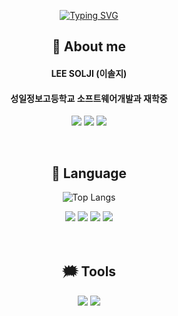  <div align="center"> 
 
[![Typing SVG](https://readme-typing-svg.demolab.com?font=Russo+One&size=60&pause=1000&color=000000&center=true&vCenter=true&repeat=true&&Align=100&width=700&height=150&lines=%F0%9F%8C%8F+Hello+World!+%F0%9F%8C%8F)](https://git.io/typing-svg)
 

 
 ## 💭 About me
 <h4>LEE SOLJI (이솔지)</h4>
 <h4>성일정보고등학교 소프트웨어개발과 재학중</h4>

<a href="https://www.instagram.com/2solees/" target="_blank"><img src="https://img.shields.io/badge/2solees-43B02A?style=flat&logo=Instagram&logoColor=white"/></a>
<a href="https://solji0622.notion.site/d8a88e7b72764d07832a72fd2925cdda?pvs=4" target="_blank"><img src="https://img.shields.io/badge/Notion-000000?style=flat&logo=notion&logoColor=white"/></a>
<a href="https://velog.io/@solji0622" target="_blank"><img src="https://img.shields.io/badge/velog-20C997?style=flat&logo=velog&logoColor=white"/></a>

<br/>


 ## 💬 Language
  ![Top Langs](https://github-readme-stats.vercel.app/api/top-langs/?username=solji622&layout=compact)
 <div align="center">
  <img src="https://img.shields.io/badge/Java-007396?style=flat&logo=OpenJDK&logoColor=white"/>
  <img src="https://img.shields.io/badge/-Python-3776AB?style=flat&logo=Python&logoColor=white"/>
  <img src="https://img.shields.io/badge/-HTML-E34F26?style=flat&logo=HTML5&logoColor=white"/>
  <img src="https://img.shields.io/badge/-CSS-1572B6?style=flat&logo=CSS3&logoColor=white"/>
</div>

<br/>
<br/>



## 🗯 Tools
<div align="center">
<img src="https://img.shields.io/badge/-Eclipse%20IDE-2C2255?style=flat&logo=Eclipse%20IDE&logoColor=white"/>
 <img src="https://img.shields.io/badge/-Visual%20Studio%20Code-007ACC?style=flat&logo=Visual%20Studio%20Code&logoColor=white"/>
 </div>
</div>

</div>
</div>
<br/>
<br/>
